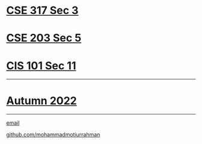 
# [CSE 317 Sec 3](https://mohammadmotiurrahman.github.io/cse317_3)
# [CSE 203 Sec 5](https://mohammadmotiurrahman.github.io/cse203_5)
# [CIS 101 Sec 11](https://mohammadmotiurrahman.github.io/cis101_11)


* * *
# [Autumn 2022](https://mohammadmotiurrahman.github.io/autumn2022)

* * *

[email](mailto:mohammadmotiurrahman@gmail.com)

[github.com/mohammadmotiurrahman](https://github.com/mohammadmotiurrahman)
